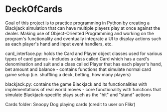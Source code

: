 # DeckOfCards
Goal of this project is to practice programming in Python by creating a Blackjack simulation that can have multiple players play at once against the dealer. Making use of Object-Oriented Programming and working on the program's functionality and eventually integrate a UI to display actions such as each player's hand and input event handlers, etc. 

card_interface.py: holds the Card and Player object classes used for various types of card games
    - includes a class called Card which has a card's denomination and suit and a class called Player that has each player's hand, bet amount and balance
    - contains functions that simulate normal card game setup (i.e. shuffling a deck, betting, how many players)

blackjack.py: contains the game Blackjack and its functionalities with implementations of real world moves
    - core functionality with functions that simulate Blackjack-specific plays such as the "hit" and "stand" actions

Cards folder: Snoopy Dog playing cards (credit to user on Flikr)